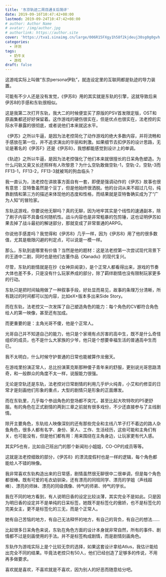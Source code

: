 ```yaml
---
title: '东京轨迹二周目通关后简评'
date: 2019-09-16T10:47:42+08:00
lastmod: 2019-09-24T10:47:42+08:00
# author: Author Name
# avatar: /img/author.jpg
# authorlink: https://author.site
cover: 'https://tva1.sinaimg.cn/large/006R15FXgy1h58f2kjdeuj30sg0g0gvh.jpg'
categories:
  - 评测
tags:
  - 奶牛关
  - 游戏
draft: false
---
```


这游戏实际上叫做“东京persona伊轨”，就连设定里的互联网都是轨迹的导力装置。

<!--more-->

可能有不少人还是没有发觉，《伊苏8》用的其实就是东轨的引擎，这就导致后来伊苏8的手感和东轨很相似。

这是我第二次打开东轨，我大二的时候便宜买了原版的PSV首发限定版，OST和原画集都还好好保留着。这作游戏的硬伤很实在，但是优点也很实在，法老控的实际水平暴露的很彻底，或者说他们本来就这水平。

《伊苏》之所以牛逼，是因为法老控简化了动作游戏的绝大多数内容，并将流畅和手感放在第一位，并不追求演出的华丽和刺激。如果细节去扣伊苏的设计思路，无论是著名的《伊苏F》还是《伊苏8》，我想都能感觉到设计上的单调。

《轨迹》之所以牛逼，是因为法老控强化了他们本来就很擅长的日呆角色塑造。为什么闪轨又臭又长还照样有人吹黎恩？为什么空轨敢做空轨-1，空轨-2，空轨-3而FF13-1，FF13-2，FF13-3就被骂的狗血临头？

我一直认为，法老控在讲故事方面自有一套，即便是强调动作的《伊苏》故事也很有意思：亚特鲁虽然是个豆丁，但是他始终很洒脱。他的台词从来不超过几句，纯靠剧情和第三方的描述来体现他的态度和性格，而结果就是亚特鲁确实成为了“广为人知”的冒险家。

东轨这游戏，你要说他无聊吗？真的无聊，因为地牢其实是个线性的速通副本，除了刷子内容不具备任何随机性。战斗内容也是非常粗暴的包剪锤，这也证明伊苏如果去掉了战斗最初的解谜部分，那就变成了非常普通的ARPG。

你说他手感差吗？我觉得和《伊苏8》几乎一样，因为《伊苏8》用了他的很多数值，尤其是极限闪避的判定点，可以说是一模一样。

那么，东轨到底哪里有价值？当然是他的题材：这是法老控第一次尝试现代背景下的王道中二剧，同时也是他们古董作品《Xanadu》的现代复兴。

尽管，东轨的剧情就是在抄《女神异闻录》，是个正常人都看得出来，游戏的节奏大体也差不多，只是没有什么玩家养成的部分，除了羁绊剧情也没有限制玩家更多的行动。

东轨只是把时间轴用做了一种叙事手段，好处显而易见，故事的条理万分清晰，所有跳过的时间都可以加内容，比如eX+版本多出来Side Story。

而在东轨，法老控又一次发挥了自己塑造角色的能力：每个角色的CV都符合角色给人的第一映像，甚至还有加成。

而更重要的是：主角光哥不傻，他是个正常人。

光哥自己并不知道自己的能力，他只是个家境有点厉害的高中生，既不是什么奇怪组织的成员，也不是什么大家族的少爷，他只是个想要幸福生活的普通高中生而已。

我不太明白，什么时候守护普通的日常也能被算作龙傲天。

在游戏里扮演正常人，总比扮演莱克斯那种傻子青年来的舒服，更别说光哥思路清奇，和一般群众的角度不太一样，说服能力很强。

无论是空轨还是东轨，法老控对日常剧情的利用几乎炉火纯青，小艾和约修亚的日常才是刻画他们形象的重点，大型的剧情只是形象的正面爆发。

而在东轨里，几乎每个参战角色的登场都不突兀，甚至比起大吹特吹的P5更舒服。有的角色在正式剧情的两到三章之前就有很多戏份，不少还直接参与了主线剧情。

除开主要角色，东轨给人映像深刻的还有那些完全和主线八竿子打不着边的路人杂鱼角色，很多人都有名字、身份、家人、工作、生活经历，这些可能和主角们有关，也可能没有，但是他们都有用：用来围绕在主角身边，让玩家更有代入感。

其实P5也有，比如自己班出门的那个新闻社小姐姐，CO-OP的成员等等。

这就是法老控细致的部分，《伊苏8》的漂流度假村也是一样的逻辑，每个角色都能给人不错的映像。

我非常喜欢东轨构造出来的日常感，剧情虽然很无聊很中二很单调，但是每个角色都很棒。既有可爱的毛衣幼驯染，还有漂亮的同班同学、漂亮的学姐（声线超棒）、漂亮的师妹、漂亮的同级偶像、帅气的师弟、帅气的学长。

我在不同的地方看到，有人说明日香的设定比较淡薄，其实完全不是如此。只是因为明日香的设定并不是单纯的日呆标签，她既不是标签化的傲娇，也不是标签化的完美女主，更不是标签化的三无，而是个正常人。

她有自己苦恼的地方，有自己无法释怀的地方，有自己的背负，有自己的想法……

比起很多日呆角色来说，东轨在角色方面的设计本身就非常自然，所有的事件、剧情都不过是刻画使用的手法。并不是标签构成剧情，而是剧情刻画角色。

东轨作为游戏实际上是个比较无奈的选择，如果这套设计拿给Atlus，我估计能给出完全不同的结果。毕竟法老控只有50人，他们已经创造了足够多的传说，不用再多做要求。

喜欢就是喜欢，不喜欢就是不喜欢，因为别人的好恶而随意给分吧。
